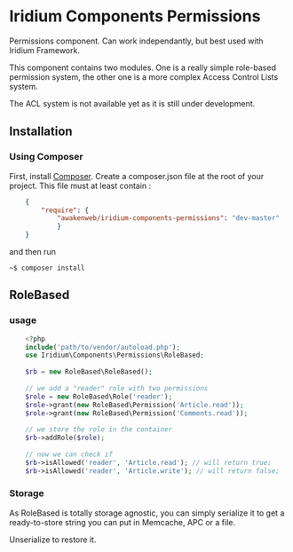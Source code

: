 Iridium Components Permissions
===========================

Permissions component. Can work independantly, but best used with Iridium Framework.

This component contains two modules.
One is a really simple role-based permission system, the other one is a more complex Access Control Lists system.

The ACL system is not available yet as it is still under development.

## Installation

### Using Composer
First, install [Composer](http://getcomposer.org/ "Composer").
Create a composer.json file at the root of your project. This file must at least contain :
```json
    {
        "require": {
            "awakenweb/iridium-components-permissions": "dev-master"
            }
    }
```
and then run

    ~$ composer install

## RoleBased
### usage

```php
    <?php
    include('path/to/vendor/autoload.php');
    use Iridium\Components\Permissions\RoleBased;
    
    $rb = new RoleBased\RoleBased();
    
    // we add a "reader" role with two permissions
    $role = new RoleBased\Role('reader');
    $role->grant(new RoleBased\Permission('Article.read'));
    $role->grant(new RoleBased\Permission('Comments.read'));
    
    // we store the role in the container
    $rb->addRole($role);
    
    // now we can check if 
    $rb->isAllowed('reader', 'Article.read'); // will return true;
    $rb->isAllowed('reader', 'Article.write'); // will return false;
```
### Storage

As RoleBased is totally storage agnostic, you can simply serialize it to get a ready-to-store string you can put in Memcache, APC or a file.

Unserialize to restore it.
